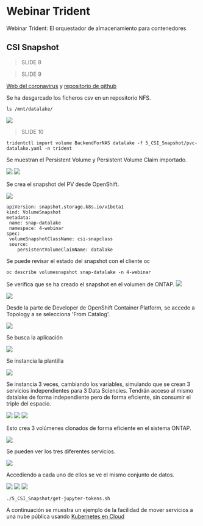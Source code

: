 # Webinar Trident
Webinar Trident: El orquestador de almacenamiento para contenedores

## CSI Snapshot

>  SLIDE 8
 
>  SLIDE 9

[Web del coronavirus](https://www.arcgis.com/apps/opsdashboard/index.html#/bda7594740fd40299423467b48e9ecf6) y [repositorio de github](https://github.com/CSSEGISandData/COVID-19.git)


Se ha desgarcado los ficheros csv en un repositorio NFS.

```shell
ls /mnt/datalake/
```

<img src="images/csv_files.png">

>  SLIDE 10

```shell
tridentctl import volume BackendForNAS datalake -f 5_CSI_Snapshot/pvc-datalake.yaml -n trident
```

Se muestran el Persistent Volume y Persistent Volume Claim importado.

<img src="images/pv_imported.png">

<img src="images/pvc_imported.png">

Se crea el snapshot del PV desde OpenShift.

<img src="images/snapshot_yaml.png">

```shell
apiVersion: snapshot.storage.k8s.io/v1beta1
kind: VolumeSnapshot
metadata:
 name: snap-datalake
 namespace: 4-webinar
spec:
 volumeSnapshotClassName: csi-snapclass
 source:
    persistentVolumeClaimName: datalake
```

Se puede revisar el estado del snapshot con el cliente oc

```shell
oc describe volumesnapshot snap-datalake -n 4-webinar
```

Se verifica que se ha creado el snapshot en el volumen de ONTAP.
<img src="images/volume_on_ontap.png">

<img src="images/snapshot.png">

Desde la parte de Developer de OpenShift Container Platform, se accede a Topology a se selecciona 'From Catalog'.

<img src="images/create_app_for_data1.png">

Se busca la aplicación

<img src="images/create_app_for_data2.png">

Se instancia la plantilla

<img src="images/create_app_for_data3.png">

Se instancia 3 veces, cambiando los variables, simulando que se crean 3 servicios independientes para 3 Data Sciencies. Tendrán acceso al mismo datalake de forma independiente pero de forma eficiente, sin consumir el triple del espacio.

<img src="images/create_app_for_data4.png">

<img src="images/create_app_for_data5.png">

<img src="images/create_app_for_data6.png">

Esto crea 3 volúmenes clonados de forma eficiente en el sistema ONTAP.

<img src="images/create_app_for_data7.png">

Se pueden ver los tres diferentes servicios.

<img src="images/create_app_for_data8.png">

Accediendo a cada uno de ellos se ve el mismo conjunto de datos.

<img src="images/create_app_for_data9.png">

<img src="images/create_app_for_data10.png">

<img src="images/create_app_for_data11.png">

```shell
./5_CSI_Snapshot/get-jupyter-tokens.sh
```

A continuación se muestra un ejemplo de la facilidad de mover servicios a una nube pública usando [Kubernetes en Cloud](../6_K8s_on_cloud/k8s_on_cloud.md)